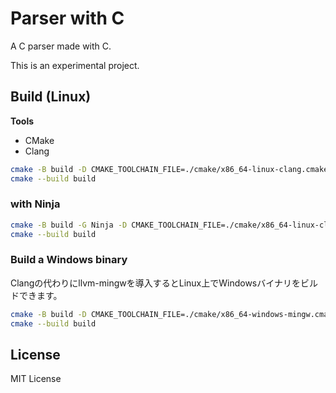 # Parser with C
A C parser made with C.

This is an experimental project.

## Build (Linux)
**Tools**
- CMake
- Clang

```sh
cmake -B build -D CMAKE_TOOLCHAIN_FILE=./cmake/x86_64-linux-clang.cmake
cmake --build build
```

### with Ninja
```sh
cmake -B build -G Ninja -D CMAKE_TOOLCHAIN_FILE=./cmake/x86_64-linux-clang.cmake
cmake --build build
```

### Build a Windows binary
Clangの代わりにllvm-mingwを導入するとLinux上でWindowsバイナリをビルドできます。
```sh
cmake -B build -D CMAKE_TOOLCHAIN_FILE=./cmake/x86_64-windows-mingw.cmake
cmake --build build
```

## License
MIT License

